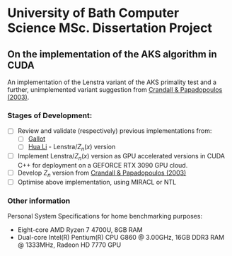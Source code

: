 # **University of Bath Computer Science MSc. Dissertation Project**
## **On the implementation of the AKS algorithm in CUDA**

An implementation of the Lenstra variant of the AKS primality test and a further, unimplemented variant suggestion from [Crandall & Papadopoulos (2003)](https://citeseerx.ist.psu.edu/viewdoc/summary?doi=10.1.1.95.58).

### Stages of Development:
- [ ] Review and validate (respectively) previous implementations from:
  - [ ]  [Gallot](http://yves.gallot.pagesperso-orange.fr/src/)
  - [ ]  [Hua Li](https://researchportal.bath.ac.uk/en/publications/the-analysis-and-implementation-of-the-aks-algorithm-and-its-impr) - Lenstra/$Z_n(x)$ version
- [ ] Implement Lenstra/$Z_n(x)$ version as GPU accelerated versions in CUDA C++ for deployment on a GEFORCE RTX 3090 GPU cloud.
- [ ] Develop $Z_n$ version from [Crandall & Papadopoulos (2003)](https://citeseerx.ist.psu.edu/viewdoc/summary?doi=10.1.1.95.58)
- [ ] Optimise above implementation, using MIRACL or NTL

### Other information
Personal System Specifications for home benchmarking purposes:
- Eight-core AMD Ryzen 7 4700U, 8GB RAM
- Dual-core Intel(R) Pentium(R) CPU G860 @ 3.00GHz, 16GB DDR3 RAM @ 1333MHz, Radeon HD 7770 GPU